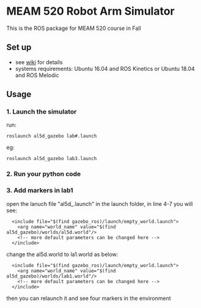 # MEAM 520 Robot Arm Simulator

This is the ROS package for MEAM 520 course in Fall

## Set up

- see [wiki](https://github.com/yuwei-wu/meam520_sim/wiki) for details
- systems requirements: Ubuntu 16.04 and ROS Kinetics or Ubuntu 18.04 and ROS Melodic



## Usage

### 1. Launch the simulator

run:

```
roslaunch al5d_gazebo lab#.launch
```

eg:
```
roslaunch al5d_gazebo lab3.launch
```



### 2. Run your python code

### 3. Add markers in lab1


open the lanuch file "al5d_.launch" in the launch folder, in line 4-7 you will see:

```
  <include file="$(find gazebo_ros)/launch/empty_world.launch">
    <arg name="world_name" value="$(find al5d_gazebo)/worlds/al5d.world"/>
    <!-- more default parameters can be changed here -->
  </include>
```

change the al5d.world to la1.world as below:


```
  <include file="$(find gazebo_ros)/launch/empty_world.launch">
    <arg name="world_name" value="$(find al5d_gazebo)/worlds/lab1.world"/>
    <!-- more default parameters can be changed here -->
  </include>
```

then you can relaunch it and see four markers in the environment




